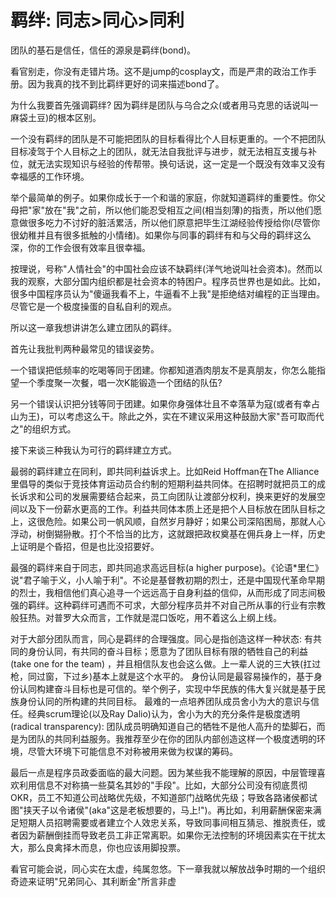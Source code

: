 # 羁绊: 同志>同心>同利

团队的基石是信任，信任的源泉是羁绊(bond)。

看官别走，你没有走错片场。这不是jump的cosplay文，而是严肃的政治工作手册。因为我真的找不到比羁绊更好的词来描述bond了。

为什么我要首先强调羁绊? 因为羁绊是团队与乌合之众(或者用马克思的话说叫一麻袋土豆)的根本区别。

一个没有羁绊的团队是不可能把团队的目标看得比个人目标更重的。一个不把团队目标凌驾于个人目标之上的团队，就无法自我批评与进步，就无法相互支援与补位，就无法实现知识与经验的传帮带。换句话说，这一定是一个既没有效率又没有幸福感的工作环境。

举个最简单的例子。如果你成长于一个和谐的家庭，你就知道羁绊的重要性。你父母把"家"放在"我"之前，所以他们能忍受相互之间(相当刻薄)的指责，所以他们愿意做很多吃力不讨好的脏活累活，所以他们原意把毕生江湖经验传授给你(尽管你很幼稚并且有很多抵触的小情绪)。如果你与同事的羁绊有和与父母的羁绊这么深，你的工作会很有效率且很幸福。

按理说，号称"人情社会"的中国社会应该不缺羁绊(洋气地说叫社会资本)。然而以我的观察，大部分国内组织都是社会资本的特困户。程序员世界也是如此。比如，很多中国程序员认为"傻逼我看不上，牛逼看不上我"是拒绝结对编程的正当理由。尽管它是一个极度操蛋的自私自利的观点。

所以这一章我想讲讲怎么建立团队的羁绊。

首先让我批判两种最常见的错误姿势。

一个错误把低频率的吃喝等同于团建。你都知道酒肉朋友不是真朋友，你怎么能指望一个季度聚一次餐，唱一次K能锻造一个团结的队伍?

另一个错误认识把分钱等同于团建。如果你身强体壮且不幸落草为寇(或者有幸占山为王)，可以考虑这么干。除此之外，实在不建议采用这种鼓励大家"吾可取而代之"的组织方式。

接下来谈三种我认为可行的羁绊建立方式。

最弱的羁绊建立在同利，即共同利益诉求上。比如Reid Hoffman在The Alliance里倡导的类似于竞技体育运动员合约制的短期利益共同体。在招聘时就把员工的成长诉求和公司的发展需要结合起来，员工向团队让渡部分权利，换来更好的发展空间以及下一份薪水更高的工作。利益共同体本质上还是把个人目标放在团队目标之上，这很危险。如果公司一帆风顺，自然岁月静好；如果公司深陷困局，那就人心浮动，树倒猢狲散。打个不恰当的比方，这就跟把政权奠基在佣兵身上一样，历史上证明是个昏招，但是也比没招要好。

最强的羁绊来自于同志，即共同追求高远目标(a higher purpose)。《论语*里仁》说"君子喻于义，小人喻于利"。不论是基督教初期的烈士，还是中国现代革命早期的烈士，我相信他们真心追寻一个远远高于自身利益的信仰，从而形成了同志间极强的羁绊。这种羁绊可遇而不可求，大部分程序员并不对自己所从事的行业有宗教般狂热。对普罗大众而言，工作就是混口饭吃，用不着这么上纲上线。

对于大部分团队而言，同心是羁绊的合理强度。同心是指创造这样一种状态: 有共同的身份认同，有共同的奋斗目标；愿意为了团队目标有限的牺牲自己的利益(take one for the team) ，并且相信队友也会这么做。上一辈人说的三大铁(扛过枪，同过窗，下过乡)基本上就是这个水平的。
身份认同是最容易操作的，基于身份认同构建奋斗目标也是可信的。举个例子，实现中华民族的伟大复兴就是基于民族身份认同的所构建的共同目标。
最难的一点培养团队成员舍小为大的意识与信任。经典scrum理论(以及Ray Dalio)认为，舍小为大的充分条件是极度透明(radical transparency): 团队成员明确知道自己的牺牲不是他人高升的垫脚石，而是为团队的共同利益服务。我推荐至少在你的团队内部创造这样一个极度透明的环境，尽管大环境下可能信息不对称被用来做为权谋的筹码。

最后一点是程序员政委面临的最大问题。因为某些我不能理解的原因，中层管理喜欢利用信息不对称搞一些莫名其妙的"手段"。比如，大部分公司没有彻底贯彻OKR，员工不知道公司战略优先级，不知道部门战略优先级；导致各路诸侯都试图"挟天子以令诸侯"(aka"这是老板想要的，马上!")。再比如，利用薪酬保密来满足短期人员招聘需要或者建立个人效忠关系，导致同事间相互猜忌、推脱责任，或者因为薪酬倒挂而导致老员工非正常离职。如果你无法控制的环境因素实在干扰太大，那么良禽择木而息，你也应该用脚投票。

看官可能会说，同心实在太虚，纯属忽悠。下一章我就以解放战争时期的一个组织奇迹来证明"兄弟同心、其利断金"所言非虚
